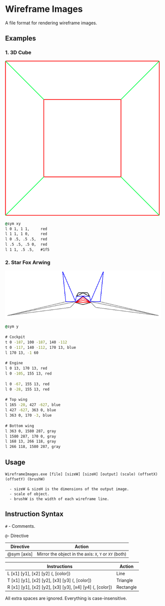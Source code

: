# Wireframe Images
 A file format for rendering wireframe images.

## Examples

### 1. 3D Cube

![Arwing](assets\cube.png)

```bat
@sym xy
l 0 1, 1 1,     red
l 1 1, 1 0,     red
l 0 .5, .5 .5,  red
l .5 .5, .5 0,  red
l 1 1, .5 .5,   #1f5
```



### 2. Star Fox Arwing

![Arwing](assets\ship.png)

```bat
@sym y

# Cockpit
t 0 -187, 100 -187, 140 -112
t 0 -117, 140 -112, 170 13, blue
l 170 13, -1 60

# Engine
l 0 13, 170 13, red
l 0 -105, 155 13, red

l 0 -67, 155 13, red
l 0 -28, 155 13, red

# Top wing
l 165 -20, 427 -627, blue
l 427 -627, 363 0, blue
l 363 0, 170 -3, blue

# Bottom wing
l 363 0, 1580 287, gray
l 1580 287, 170 0, gray
l 168 13, 266 118, gray
l 266 118, 1580 287, gray
```



## Usage

```
WireframeImages.exe [file] [sizeW] [sizeH] [output] (scale) (offsetX) (offsetY) (brushW)

  - sizeW & sizeH is the dimensions of the output image.
  - scale of object.
  - brushW is the width of each wireframe line.
```



## Instruction Syntax

`#` - Comments.

`@`- Directive

| Directive   | Action                                                 |
| ----------- | ------------------------------------------------------ |
| @sym [axis] | Mirror the object in the axis: `X`, `Y` or `XY` (both) |

| Instructions                                             | Action    |
| -------------------------------------------------------- | --------- |
| L [x1] [y1], [x2] [y2] (, [color])                       | Line      |
| T [x1] [y1], [x2] [y2], [x3] [y3] (, [color])            | Triangle  |
| R [x1] [y1], [x2] [y2], [x3] [y3], [x4] [y4] (, [color]) | Rectangle |

All extra spaces are ignored. Everything is case-insensitive.
